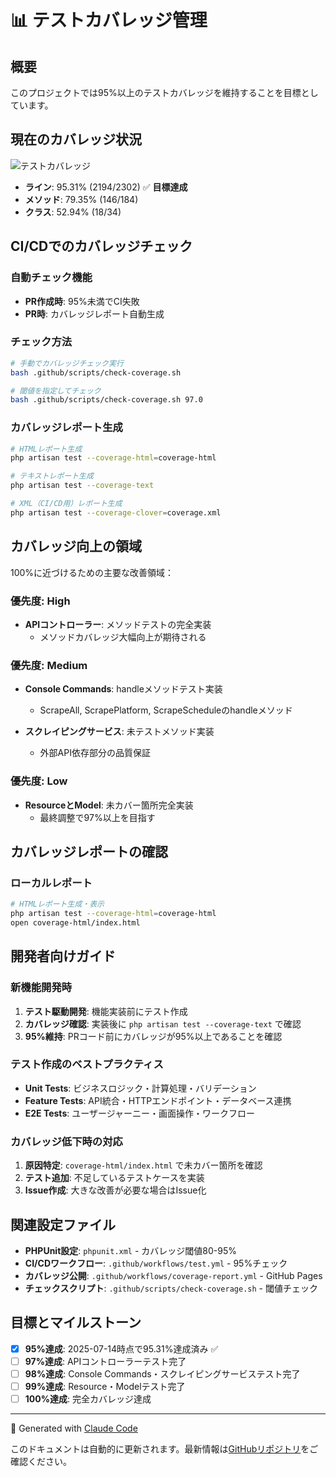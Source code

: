 # 📊 テストカバレッジ管理

## 概要
このプロジェクトでは95%以上のテストカバレッジを維持することを目標としています。

## 現在のカバレッジ状況

![テストカバレッジ](https://img.shields.io/badge/coverage-95.31%25-brightgreen)

- **ライン**: 95.31% (2194/2302) ✅ **目標達成**
- **メソッド**: 79.35% (146/184)
- **クラス**: 52.94% (18/34)

## CI/CDでのカバレッジチェック

### 自動チェック機能
- **PR作成時**: 95%未満でCI失敗
- **PR時**: カバレッジレポート自動生成

### チェック方法
```bash
# 手動でカバレッジチェック実行
bash .github/scripts/check-coverage.sh

# 閾値を指定してチェック
bash .github/scripts/check-coverage.sh 97.0
```

### カバレッジレポート生成
```bash
# HTMLレポート生成
php artisan test --coverage-html=coverage-html

# テキストレポート生成
php artisan test --coverage-text

# XML（CI/CD用）レポート生成
php artisan test --coverage-clover=coverage.xml
```

## カバレッジ向上の領域

100%に近づけるための主要な改善領域：

### 優先度: High
- **APIコントローラー**: メソッドテストの完全実装
  - メソッドカバレッジ大幅向上が期待される

### 優先度: Medium  
- **Console Commands**: handleメソッドテスト実装
  - ScrapeAll, ScrapePlatform, ScrapeScheduleのhandleメソッド
  
- **スクレイピングサービス**: 未テストメソッド実装
  - 外部API依存部分の品質保証

### 優先度: Low
- **ResourceとModel**: 未カバー箇所完全実装
  - 最終調整で97%以上を目指す

## カバレッジレポートの確認

### ローカルレポート
```bash
# HTMLレポート生成・表示
php artisan test --coverage-html=coverage-html
open coverage-html/index.html
```

## 開発者向けガイド

### 新機能開発時
1. **テスト駆動開発**: 機能実装前にテスト作成
2. **カバレッジ確認**: 実装後に `php artisan test --coverage-text` で確認
3. **95%維持**: PRコード前にカバレッジが95%以上であることを確認

### テスト作成のベストプラクティス
- **Unit Tests**: ビジネスロジック・計算処理・バリデーション
- **Feature Tests**: API統合・HTTPエンドポイント・データベース連携
- **E2E Tests**: ユーザージャーニー・画面操作・ワークフロー

### カバレッジ低下時の対応
1. **原因特定**: `coverage-html/index.html` で未カバー箇所を確認
2. **テスト追加**: 不足しているテストケースを実装
3. **Issue作成**: 大きな改善が必要な場合はIssue化

## 関連設定ファイル

- **PHPUnit設定**: `phpunit.xml` - カバレッジ閾値80-95%
- **CI/CDワークフロー**: `.github/workflows/test.yml` - 95%チェック
- **カバレッジ公開**: `.github/workflows/coverage-report.yml` - GitHub Pages
- **チェックスクリプト**: `.github/scripts/check-coverage.sh` - 閾値チェック

## 目標とマイルストーン

- [x] **95%達成**: 2025-07-14時点で95.31%達成済み ✅
- [ ] **97%達成**: APIコントローラーテスト完了
- [ ] **98%達成**: Console Commands・スクレイピングサービステスト完了  
- [ ] **99%達成**: Resource・Modelテスト完了
- [ ] **100%達成**: 完全カバレッジ達成

---

🤖 Generated with [Claude Code](https://claude.ai/code)

このドキュメントは自動的に更新されます。最新情報は[GitHubリポジトリ](https://github.com/rfdnxbro/trends-laravel)をご確認ください。
